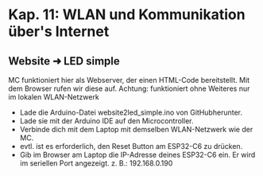 # Kap. 11: WLAN und Kommunikation über's Internet
## Website ➜ LED simple

MC funktioniert hier als Webserver, der einen HTML-Code bereitstellt. Mit dem Browser rufen wir diese auf.
Achtung: funktioniert ohne Weiteres nur im lokalen WLAN-Netzwerk

* Lade die Arduino-Datei website2led_simple.ino von GitHubherunter.
* Lade sie mit der Arduino IDE auf den Microcontroller.
* Verbinde dich mit dem Laptop mit demselben WLAN-Netzwerk wie der MC.
* evtl. ist es erforderlich, den Reset Button am ESP32-C6 zu drücken.
* Gib im Browser am Laptop die IP-Adresse deines ESP32-C6 ein. Er wird im seriellen Port angezeigt.
z. B.: 192.168.0.190